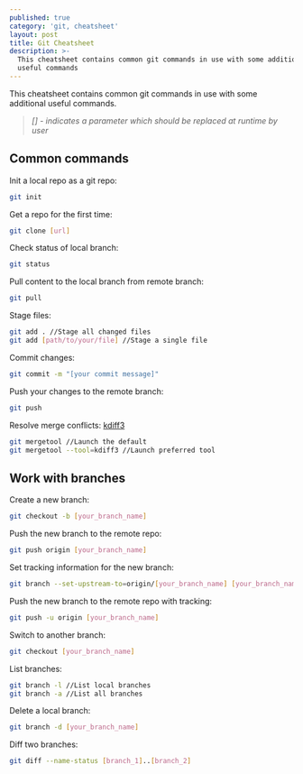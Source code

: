 ```yaml
---
published: true
category: 'git, cheatsheet'
layout: post
title: Git Cheatsheet
description: >-
  This cheatsheet contains common git commands in use with some additional
  useful commands
---
```

This cheatsheet contains common git commands in use with some additional useful commands.

> *[] - indicates a parameter which should be replaced at runtime by user*

## Common commands



Init a local repo as a git repo:
```bash
git init
```

Get a repo for the first time:
```bash
git clone [url]
```

Check status of local branch:
```bash
git status
```

Pull content to the local branch from remote branch:
```bash
git pull
```

Stage files:
```bash
git add . //Stage all changed files
git add [path/to/your/file] //Stage a single file
```

Commit changes:
```bash
git commit -m "[your commit message]"
```

Push your changes to the remote branch:
```bash
git push
```

Resolve merge conflicts: [kdiff3](http://kdiff3.sourceforge.net/)
```bash
git mergetool //Launch the default
git mergetool --tool=kdiff3 //Launch preferred tool
```

## Work with branches



Create a new branch:
```bash
git checkout -b [your_branch_name]
```

Push the new branch to the remote repo:
```bash
git push origin [your_branch_name]
```

Set tracking information for the new branch:
```bash
git branch --set-upstream-to=origin/[your_branch_name] [your_branch_name]
```

Push the new branch to the remote repo with tracking:
```bash
git push -u origin [your_branch_name]
```

Switch to another branch:
```bash
git checkout [your_branch_name]
```

List branches:
```bash
git branch -l //List local branches
git branch -a //List all branches
```

Delete a local branch:
```bash
git branch -d [your_branch_name]
```

Diff two branches:
```bash
git diff --name-status [branch_1]..[branch_2]
```
